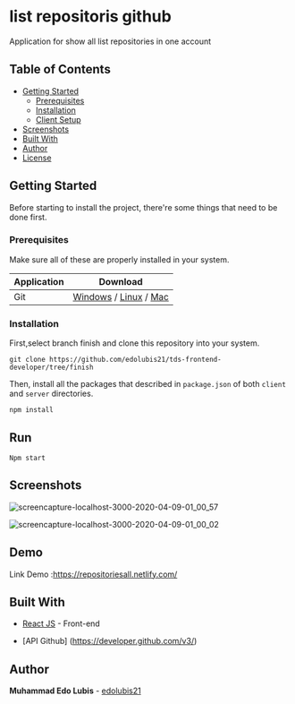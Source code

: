 # list repositoris github

Application for show all list repositories in one account

## Table of Contents

- [Getting Started](#getting-started)
  - [Prerequisites](#prerequisites)
  - [Installation](#installation)
  - [Client Setup](#Run)
- [Screenshots](#screenshots)
- [Built With](#built-with)
- [Author](#author)
- [License](#license)

## Getting Started

Before starting to install the project, there're some things that need to be done first.

### Prerequisites

Make sure all of these are properly installed in your system.

| Application  | Download                                                                            |
| ------------ | ----------------------------------------------------------------------------------- |
| Git          | [Windows](https://gitforwindows.org/) / [Linux](https://git-scm.com/download/linux) / [Mac](https://git-scm.com/download/mac)  |


### Installation

First,select branch finish and clone this repository into your system.

```
git clone https://github.com/edolubis21/tds-frontend-developer/tree/finish
```

Then, install all the packages that described in `package.json` of both `client` and `server` directories.

```
npm install

```

## Run

```
Npm start

```

## Screenshots

![screencapture-localhost-3000-2020-04-09-01_00_57](https://user-images.githubusercontent.com/59104566/78851549-355eee00-7a44-11ea-936b-8a2a35f74779.png)

![screencapture-localhost-3000-2020-04-09-01_00_02](https://user-images.githubusercontent.com/59104566/78851620-6dfec780-7a44-11ea-9676-f8fbb63fde83.png)

## Demo 

Link Demo :https://repositoriesall.netlify.com/


## Built With

- [React JS](https://https://reactjs.org/) - Front-end

- [API Github] (https://developer.github.com/v3/) 


## Author

**Muhammad Edo Lubis** - [edolubis21](https://github.com/edolubis21)
